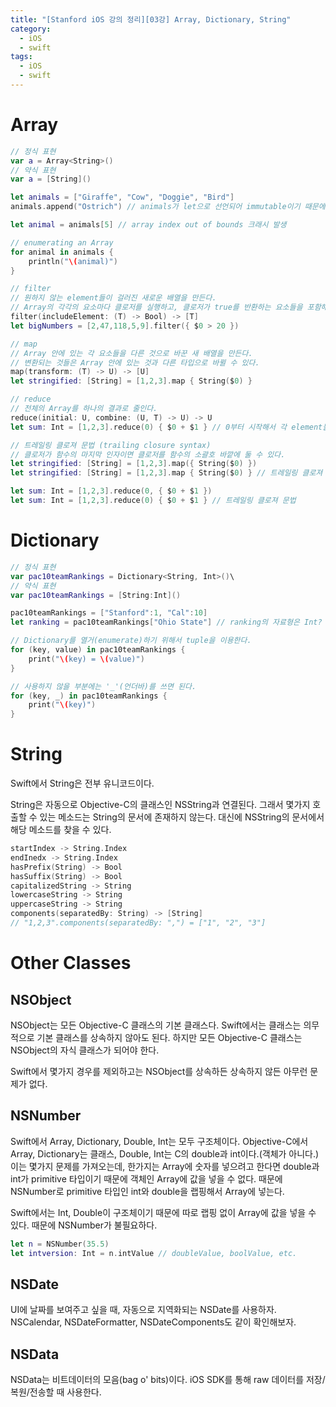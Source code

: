 ```yaml
---
title: "[Stanford iOS 강의 정리][03강] Array, Dictionary, String"
category:
  - iOS
  - swift
tags: 
  - iOS
  - swift
---
```


# Array

```swift
// 정식 표현
var a = Array<String>()
// 약식 표현
var a = [String]()

let animals = ["Giraffe", "Cow", "Doggie", "Bird"]
animals.append("Ostrich") // animals가 let으로 선언되어 immutable이기 때문에 컴파일되지 않는다. (var로 선언시 컴파일된다.)

let animal = animals[5] // array index out of bounds 크래시 발생

// enumerating an Array
for animal in animals {
    println("\(animal)")
}
```


```swift
// filter
// 원하지 않는 element들이 걸러진 새로운 배열을 만든다.
// Array의 각각의 요소마다 클로저를 실행하고, 클로저가 true를 반환하는 요소들을 포함해 나간다.
filter(includeElement: (T) -> Bool) -> [T]
let bigNumbers = [2,47,118,5,9].filter({ $0 > 20 })

// map
// Array 안에 있는 각 요소들을 다른 것으로 바꾼 새 배열을 만든다.
// 변환되는 것들은 Array 안에 있는 것과 다른 타입으로 바뀔 수 있다.
map(transform: (T) -> U) -> [U]
let stringified: [String] = [1,2,3].map { String($0) }

// reduce
// 전체의 Array를 하나의 결과로 줄인다.
reduce(initial: U, combine: (U, T) -> U) -> U
let sum: Int = [1,2,3].reduce(0) { $0 + $1 } // 0부터 시작해서 각 element들을 더한다.
```

```swift
// 트레일링 클로져 문법 (trailing closure syntax)
// 클로저가 함수의 마지막 인자이면 클로저를 함수의 소괄호 바깥에 둘 수 있다.
let stringified: [String] = [1,2,3].map({ String($0) })
let stringified: [String] = [1,2,3].map { String($0) } // 트레일링 클로져 문법

let sum: Int = [1,2,3].reduce(0, { $0 + $1 })
let sum: Int = [1,2,3].reduce(0) { $0 + $1 } // 트레일링 클로져 문법
```


# Dictionary

```swift
// 정식 표현
var pac10teamRankings = Dictionary<String, Int>()\
// 약식 표현
var pac10teamRankings = [String:Int]()

pac10teamRankings = ["Stanford":1, "Cal":10]
let ranking = pac10teamRankings["Ohio State"] // ranking의 자료형은 Int? 이다. (값은 nil)

// Dictionary를 열거(enumerate)하기 위해서 tuple을 이용한다.
for (key, value) in pac10teamRankings {
    print("\(key) = \(value)")
}

// 사용하지 않을 부분에는 '_'(언더바)를 쓰면 된다.
for (key, _) in pac10teamRankings {
    print("\(key)")
}
```


# String

Swift에서 String은 전부 유니코드이다.

String은 자동으로 Objective-C의 클래스인 NSString과 연결된다. 그래서 몇가지 호출할 수 있는 메소드는 String의 문서에 존재하지 않는다. 대신에 NSString의 문서에서 해당 메소드를 찾을 수 있다.

```swift
startIndex -> String.Index
endInedx -> String.Index
hasPrefix(String) -> Bool
hasSuffix(String) -> Bool
capitalizedString -> String
lowercaseString -> String
uppercaseString -> String
components(separatedBy: String) -> [String]
// "1,2,3".components(separatedBy: ",") = ["1", "2", "3"]
```



# Other Classes

## NSObject

NSObject는 모든 Objective-C 클래스의 기본 클래스다.
Swift에서는 클래스는 의무적으로 기본 클래스를 상속하지 않아도 된다. 하지만 모든 Objective-C 클래스는 NSObject의 자식 클래스가 되어야 한다.

Swift에서 몇가지 경우를 제외하고는 NSObject를 상속하든 상속하지 않든 아무런 문제가 없다.

## NSNumber

Swift에서 Array, Dictionary, Double, Int는 모두 구조체이다.
Objective-C에서 Array, Dictionary는 클래스, Double, Int는 C의 double과 int이다.(객체가 아니다.) 이는 몇가지 문제를 가져오는데, 한가지는 Array에 숫자를 넣으려고 한다면 double과 int가 primitive 타입이기 때문에 객체인 Array에 값을 넣을 수 없다.
때문에 NSNumber로 primitive 타입인 int와 double을 랩핑해서 Array에 넣는다.

Swift에서는 Int, Double이 구조체이기 때문에 따로 랩핑 없이 Array에 값을 넣을 수 있다. 때문에 NSNumber가 불필요하다.

```swift
let n = NSNumber(35.5)
let intversion: Int = n.intValue // doubleValue, boolValue, etc.
```


## NSDate

UI에 날짜를 보여주고 싶을 때, 자동으로 지역화되는 NSDate를 사용하자.
NSCalendar, NSDateFormatter, NSDateComponents도 같이 확인해보자.

## NSData

NSData는 비트데이터의 모음(bag o' bits)이다.
iOS SDK를 통해 raw 데이터를 저장/복원/전송할 때 사용한다.
